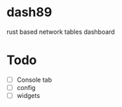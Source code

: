# dash89

rust based network tables dashboard

# Todo

- [ ] Console tab
- [ ] config
- [ ] widgets
